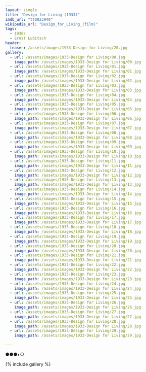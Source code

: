 ```yaml
---
layout: single
title: "Design for Living (1933)"
imdb_url: "tt0023940"
wikipedia_url: "Design_for_Living_(film)"
tags:
  - 1930s 
  - Ernst Lubitsch
header:
  teaser: /assets/images/1933-Design for Living/20.jpg
gallery:
  - url: /assets/images/1933-Design for Living/00.jpg
    image_path: /assets/images/1933-Design for Living/00.jpg  
  - url: /assets/images/1933-Design for Living/01.jpg
    image_path: /assets/images/1933-Design for Living/01.jpg
  - url: /assets/images/1933-Design for Living/02.jpg
    image_path: /assets/images/1933-Design for Living/02.jpg
  - url: /assets/images/1933-Design for Living/03.jpg
    image_path: /assets/images/1933-Design for Living/03.jpg
  - url: /assets/images/1933-Design for Living/04.jpg
    image_path: /assets/images/1933-Design for Living/04.jpg
  - url: /assets/images/1933-Design for Living/05.jpg
    image_path: /assets/images/1933-Design for Living/05.jpg
  - url: /assets/images/1933-Design for Living/06.jpg
    image_path: /assets/images/1933-Design for Living/06.jpg
  - url: /assets/images/1933-Design for Living/07.jpg
    image_path: /assets/images/1933-Design for Living/07.jpg
  - url: /assets/images/1933-Design for Living/08.jpg
    image_path: /assets/images/1933-Design for Living/08.jpg
  - url: /assets/images/1933-Design for Living/09.jpg
    image_path: /assets/images/1933-Design for Living/09.jpg
  - url: /assets/images/1933-Design for Living/10.jpg
    image_path: /assets/images/1933-Design for Living/10.jpg
  - url: /assets/images/1933-Design for Living/11.jpg
    image_path: /assets/images/1933-Design for Living/11.jpg
  - url: /assets/images/1933-Design for Living/12.jpg
    image_path: /assets/images/1933-Design for Living/12.jpg
  - url: /assets/images/1933-Design for Living/13.jpg
    image_path: /assets/images/1933-Design for Living/13.jpg
  - url: /assets/images/1933-Design for Living/14.jpg
    image_path: /assets/images/1933-Design for Living/14.jpg
  - url: /assets/images/1933-Design for Living/15.jpg
    image_path: /assets/images/1933-Design for Living/15.jpg
  - url: /assets/images/1933-Design for Living/16.jpg
    image_path: /assets/images/1933-Design for Living/16.jpg
  - url: /assets/images/1933-Design for Living/17.jpg
    image_path: /assets/images/1933-Design for Living/17.jpg
  - url: /assets/images/1933-Design for Living/18.jpg
    image_path: /assets/images/1933-Design for Living/18.jpg
  - url: /assets/images/1933-Design for Living/19.jpg
    image_path: /assets/images/1933-Design for Living/19.jpg
  - url: /assets/images/1933-Design for Living/20.jpg
    image_path: /assets/images/1933-Design for Living/20.jpg
  - url: /assets/images/1933-Design for Living/21.jpg
    image_path: /assets/images/1933-Design for Living/21.jpg
  - url: /assets/images/1933-Design for Living/22.jpg
    image_path: /assets/images/1933-Design for Living/22.jpg
  - url: /assets/images/1933-Design for Living/23.jpg
    image_path: /assets/images/1933-Design for Living/23.jpg
  - url: /assets/images/1933-Design for Living/24.jpg
    image_path: /assets/images/1933-Design for Living/24.jpg
  - url: /assets/images/1933-Design for Living/25.jpg
    image_path: /assets/images/1933-Design for Living/25.jpg
  - url: /assets/images/1933-Design for Living/26.jpg
    image_path: /assets/images/1933-Design for Living/26.jpg
  - url: /assets/images/1933-Design for Living/27.jpg
    image_path: /assets/images/1933-Design for Living/27.jpg
  - url: /assets/images/1933-Design for Living/28.jpg
    image_path: /assets/images/1933-Design for Living/28.jpg
  - url: /assets/images/1933-Design for Living/29.jpg
    image_path: /assets/images/1933-Design for Living/29.jpg

---
```

●●●◐○

{% include gallery %}

